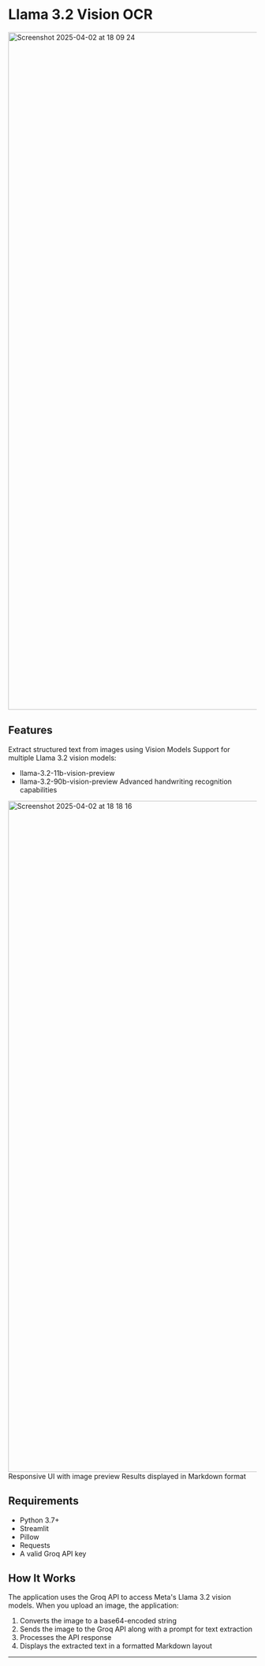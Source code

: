 # Llama 3.2 Vision OCR


<img width="1375" alt="Screenshot 2025-04-02 at 18 09 24" src="https://github.com/user-attachments/assets/6b90bcd6-4f4c-4afe-9940-038141c47b76" />

## Features

Extract structured text from images using Vision Models
Support for multiple Llama 3.2 vision models:
- llama-3.2-11b-vision-preview
- llama-3.2-90b-vision-preview
Advanced handwriting recognition capabilities
<img width="1362" alt="Screenshot 2025-04-02 at 18 18 16" src="https://github.com/user-attachments/assets/9a86be37-8682-4b30-86ce-de8a917ddcce" />
Responsive UI with image preview
Results displayed in Markdown format
  



## Requirements

- Python 3.7+
- Streamlit
- Pillow
- Requests
- A valid Groq API key


## How It Works
The application uses the Groq API to access Meta's Llama 3.2 vision models. When you upload an image, the application:

1. Converts the image to a base64-encoded string
2. Sends the image to the Groq API along with a prompt for text extraction
3. Processes the API response
4. Displays the extracted text in a formatted Markdown layout

---
